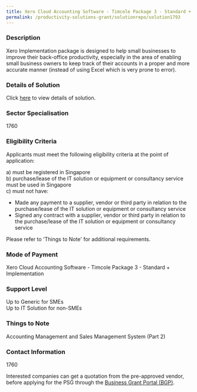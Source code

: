```yaml
---
title: Xero Cloud Accounting Software - Timcole Package 3 - Standard + Implementation
permalink: /productivity-solutions-grant/solutionrepo/solution1793
---
```


### Description

Xero Implementation package is designed to help small businesses to improve their back-office productivity, especially in the area of enabling small business owners to keep track of their accounts in a proper and more accurate manner (instead of using Excel which is very prone to error).

### Details of Solution

Click <a href='TIMCOLE PTE LTD' target='_blank' rel='noopener'>here</a> to view details of solution.

### Sector Specialisation

 1760 

### Eligibility Criteria

Applicants must meet the following eligibility criteria at the point of application:

a) must be registered in Singapore <br>
b) purchase/lease of the IT solution or equipment or consultancy service must be used in Singapore <br>
c) must not have:
- Made any payment to a supplier, vendor or third party in relation to the purchase/lease of the IT solution or equipment or consultancy service
- Signed any contract with a supplier, vendor or third party in relation to the purchase/lease of the IT solution or equipment or consultancy service

Please refer to 'Things to Note' for additional requirements.

### Mode of Payment
Xero Cloud Accounting Software - Timcole Package 3 - Standard + Implementation

### Support Level
Up to Generic for SMEs <br>
Up to IT Solution for non-SMEs

### Things to Note
Accounting Management and Sales Management System (Part 2)

### Contact Information
1760

Interested companies can get a quotation from the pre-approved vendor, before applying for the PSG through the <a target='_blank' rel='noopener' href='https://www.businessgrants.gov.sg/'>Business Grant Portal (BGP)</a>.
